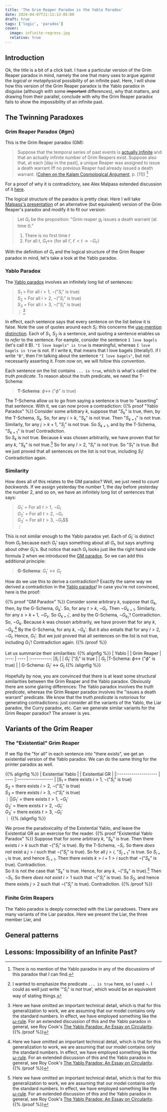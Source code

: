```yaml
---
title: 'The Grim Reaper Paradox is the Yablo Paradox'
date: 2024-04-07T21:11:13-05:00
draft: true
tags: ['logic', 'paradox']
cover:
  image: infinite-regress.jpg
  relative: true
---
```


## Introduction
Ok, the title is a bit of a click bait. I have a particular version of the Grim Reaper paradox in mind, namely the one that many uses to argue against the *logical* or *metaphysical* possibility of an infinite past. Here, I will show how this version of the Grim Reaper paradox is the Yablo paradox in disguise (although with some ~~important~~ differences), why that matters, and drawing from their parallel, conclude with why the Grim Reaper paradox fails to show the *im*possibility of an infinite past.

## The Twinning Paradoxes
### Grim Reaper Paradox {#gm}
This is the Grim Reaper paradox (GM):
> Suppose that the temporal series of past events is [actually infinite](https://en.wikipedia.org/wiki/Actual_infinity) and that an actually infinite number of Grim Reapers exist. Suppose also that, at each [day in the past], a unique Reaper was assigned to issue a death warrant iff no previous Reaper had already issued a death warrant. ([Cohen on the Kalam Cosmological Argument](https://philarchive.org/archive/COHEFA-2), p. [11]) [^1]

For a proof of why it is contradictory, see Alex Malpass extended discussion of it [here](https://useofreason.wordpress.com/2020/01/07/the-paradox-of-dry-eternity/).
[^1]: There is no mention of the Yablo paradox in any of the discussions of this paradox that I can find.

The logical structure of the paradox is pretty clear. Here I will take [Malpass's presentation](https://useofreason.wordpress.com/2020/07/12/the-logical-form-of-the-grim-reaper-paradox/) of an alternative (but equivalent) version of the Grim Reaper's paradox and modify it to fit our version:
>Let $G_t$ be the proposition: "Grim reaper $g_t$ issues a death warrant (at time $t$)."
> 1. There is no first time $t$
> 2. For all $t$, $G_t \leftrightarrow$ (for all $t’$, $t ' \lt t \rightarrow \lnot G_{t'}$)

With the definition of $G_t$ and the logical structure of the Grim Reaper paradox in mind, let's take a look at the Yablo paradox.
### Yablo Paradox
The [Yablo paradox](https://en.wikipedia.org/wiki/Stephen_Yablo#Yablo's_paradox) involves an infinitely long list of sentences:  
>$S_1$ = For all $i \gt 1$, $\lnot$("$S_i$" is true)  
>$S_2$ = For all $i \gt 2$, $\lnot$("$S_i$" is true)  
>$S_3$ = For all $i \gt 3$, $\lnot$("$S_i$" is true)  
>$\vdots$  [^2]
[^2]: I wanted to emphasize the predicate `... is true` here, so I used $\lnot$. I could as well just write '"$S_i$" is *not* true', which would be an equivalent way of stating things.

In effect, each sentence says that every sentence on the list below it is false. Note the use of quotes around each $S_i$: this concerns the [use-mention distinction](https://en.wikipedia.org/wiki/Use%E2%80%93mention_distinction). Each of $S_1$, $S_2$ is a sentence,  and quoting a sentence enables us to *refer* to the sentence. For eample, consider the sentence `I love bagels` (let's call it B). `"I love bagels" is true` is meaningful, whereas `I love bagels is true` is not. If I write `B`, that means that I love bagels (literally!). if I write `"B"`, then I'm talking about the sentence `"I love bagels"`, but not necessarily asserting it. From now on, we will follow this convention. 

Each sentence on the list contains `... is true`, which is what's called the *truth predicate*. To reason about the truth predicate, we need the T-Schema:
> **T-Schema**: $\phi\leftrightarrow$ ("$\phi$" is true)  

The T-Schema allow us to go from saying a sentence is true to "asserting" that sentence. With it, we can now prove a contradiction:
{{% proof "Yablo Paradox" %}}
Consider some arbitrary $k$, suppose that "$S_k$" is true, then, by the T-Schema, $S_k$. So, for any $i \gt k$, "$S_k$" is not true. Then "$S_{k+1}$" is not true.  Similarly, for any $j \gt {k+1}$, "$S_{j}$" is not true. So $S_{k+1}$, and by the T-Schema, "$S_{k+1}$" is true! Contradiction.  
So $S_k$ is not true. Because $k$ was chosen arbitrarily, we have proven that for any $k$, "$S_k$" is not true.[^3] So for any $l \gt 2$, "$S_l$" is not true. So "$S_1$" is true. But we just proved that all sentences on the list is not true, including $S_1$! Contradiction again.
[^3]: Here we have omitted an important technical detail, which is that for this generalization to work, we are assuming that our model contains only the standard numbers. In effect, we have employed something like the [$\omega$-rule](https://en.wikipedia.org/wiki/%CE%A9-consistent_theory?oldformat=true#%CF%89-logic). For an extended discussion of this and the Yablo paradox in general, see Roy Cook's [The Yablo Paradox: An Essay on Circularity](https://www.goodreads.com/book/show/22104293-the-yablo-paradox).
{{% /proof %}}

### Similarity
How does all of this relates to the GM paradox? Well, we just need to *count backwards*. If we assign yesterday the number $1$, the day before yesterday the number $2$, and so on, we have an infinitely long list of sentences that says:  
>$G_1'$ = For all $t \gt 1$, $\lnot G_t$  
>$G_2'$ = For all $t \gt 2$, $\lnot G_t$  
>$G_3'$ = For all $t \gt 3$, $\lnot G_t$$$  
>$\vdots$

This is not similar enough to the Yablo paradox yet. Each of $G_t'$ is distinct from $G_t$ because each $G_t'$ says something about all $G_t$, but says anything about other $G_t'$s. But notice that each $G_t$ looks just like the right hand side formula 2 when we introduced the [GM paradox](#gm). So we can add this additional principle:
>**G-Schema**: $G_t' \leftrightarrow G_t$

How do we use this to derive a contradiction? Exactly the same way we derived a contradiction in the [Yablo paradox](#yablo-paradox)! In case you're not convinced, here is the proof:

{{% proof "GM Paradox" %}}
Consider some arbitrary $k$, suppose that $G_k$, then, by the G-Schema, $G_k'$. So, for any $t \gt k$, $\lnot G_t$. Then $\lnot G_{k+1}$.  Similarly, for any $s \gt {k+1}$, $\lnot G_{s}$. So $G_{k+1}'$, and by the G-Schema, $\lnot G_{k_1}'$! Contradiction.  
So, $\lnot G_k$. Because $k$ was chosen arbitrarily, we have proven that for any $k$, $\lnot G_k$.[^3] By the G-Schema, for any $k$, $\lnot G_k'$. But it also entails that for any $l \gt 2$, $\lnot G_l$. Hence, $G_1'$. But we just proved that all sentences on the list is not true, including $G_1'$! Contradiction again.
{{% /proof %}}

Let us summarize their similarities:
{{% alignfig %}}
| Yablo | | Grim Reaper |
:---: | ---- | :----------:
|$S_i$ | | $G_t'$
|"$S_i$" is true | | $G_t$
|T-Schema: $\phi\leftrightarrow$ ("$\phi$" is true) | | G-Schema: $G_t' \leftrightarrow G_t$
{{% /alignfig %}}

Hopefully by now, you are convinced that there is at least some structural similarities between the Grim Reaper and the Yablo paradox. Obviously there are some glaring differences: The Yablo paradox involves the *truth predicate*, whereas the Grim Reaper paradox involves the "issues a death warrant" predicate. We know that the *truth predicate* is notorious for generating contradictions: just consider all the variants of the Yablo, the Liar paradox, the Curry paradox, etc. Can we generate similar variants for the Grim Reaper paradox? The answer is yes.

## Variants of the Grim Reaper
### The "Existential" Grim Reaper
If we flip the "for all" in each sentence into "there exists", we get an existential version of the Yablo paradox. We can do the same thing for the printer paradox as well.

{{% alignfig %}}
| Existential Yablo | | Existential GR |
|:-------------------- | ---- |:------------------ |
|$S_1$ = there exists $i \gt 1$, $\lnot$("$S_i$" is true) <br /> $S_2$ = there exists $i \gt 2$, $\lnot$("$S_i$" is true) <br />$S_3$ = there exists $i \gt 3$, $\lnot$("$S_i$" is true) <br /> $\vdots$||$G_1'$ = there exists $t \gt 1$, $\lnot G_t'$ <br /> $G_2'$ = there exists $t \gt 2$, $\lnot G_t'$ <br /> $G_3'$ = there exists $t \gt 3$, $\lnot G_t'$ <br /> $\vdots$
{{% /alignfig %}}

We prove the paradoxicality of the Existential Yablo, and leave the Existential GR as an exercise for the reader.
{{% proof "Existential Yablo Paradox" %}}
Suppose that for some arbitrary $k$, "$S_k$" is true. Then there exists $i > k$ such that $\lnot$("$S_i$" is true). By the T-Schema, $\lnot S_i$. So there *does not* exist a $j > i$ such that $\lnot$("$S_j$" is true). So for all $j > i$, "$S_{j+1}$" is true. So $S_{i+1}$ is true, and hence $S_{i+1}$. Then there exists $k > i+1 > i$ such that $\lnot$("$S_k$" is true). Contradiction.  
So it is not the case that "$S_k$" is true. Hence, for any $k$, $\lnot$("$S_k$" is true).[^3] Then $\lnot S_1$. So there *does not exist* $i \gt 1$ such that $\lnot$("$S_i$" is true). So $S_2$, and hence there exists $j > 2$ such that $\lnot$("$S_j$" is true). Contradiction.
{{% /proof %}}

### Finite Grim Reapers
The Yablo paradox is deeply connected with the Liar paradoxes. 
There are many variants of the Liar paradox. Here we present the Liar, the three member Liar, and 

## General patterns

## Lessons: Impossibility of an Infinite Past?
